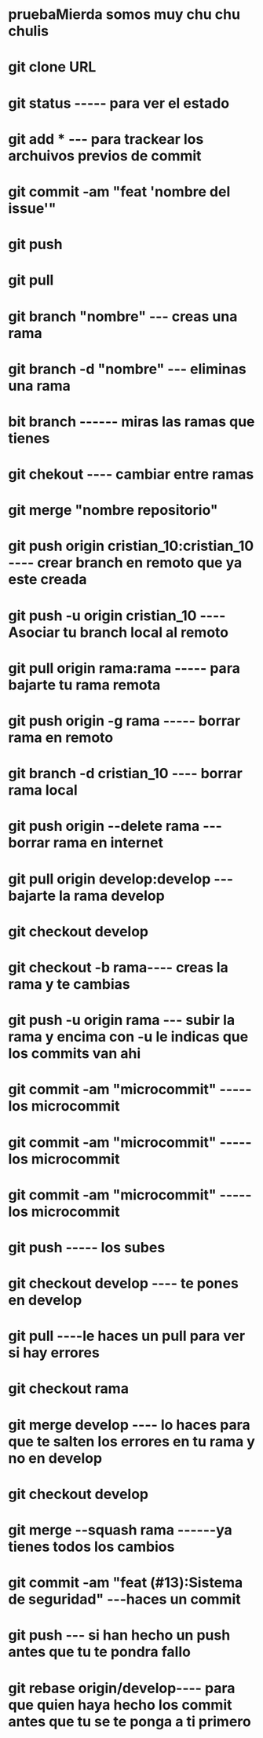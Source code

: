# pruebaMierda somos muy chu chu chulis
# git clone URL
# git status ----- para ver el estado
# git add * --- para trackear los archuivos previos de commit
# git commit -am "feat 'nombre del issue'"
# git push 
# git pull
# git branch "nombre" --- creas una rama
# git branch  -d "nombre" --- eliminas una rama
# bit branch ------ miras las ramas que tienes
# git chekout ---- cambiar entre ramas
# git merge "nombre repositorio"
# git push origin cristian_10:cristian_10 ---- crear branch en remoto que ya este creada
# git push -u origin cristian_10 ---- Asociar tu branch local al remoto
# git pull origin rama:rama ----- para bajarte tu rama remota
# git push origin -g rama ----- borrar rama en remoto
# git branch -d cristian_10 ---- borrar rama local
# git push origin --delete rama --- borrar rama en internet
# git pull origin develop:develop --- bajarte la rama develop
# git checkout develop
# git checkout -b rama---- creas la rama y te cambias
# git push -u origin rama --- subir la rama y encima con -u le indicas que los commits van ahi
# git commit -am "microcommit" ----- los microcommit
# git commit -am "microcommit" ----- los microcommit
# git commit -am "microcommit" ----- los microcommit
# git push ----- los subes
# git checkout develop ---- te pones en develop
# git pull ----le haces un pull para ver si hay errores
# git checkout rama
# git merge develop ---- lo haces para que te salten los errores en tu rama y no en develop
# git checkout develop
# git merge --squash rama ------ya tienes todos los cambios
# git commit -am "feat (#13):Sistema de seguridad" ---haces un commit
# git push --- si han hecho un push antes que tu te pondra fallo
# git rebase origin/develop---- para que quien haya hecho los commit antes que tu se te ponga a ti primero
